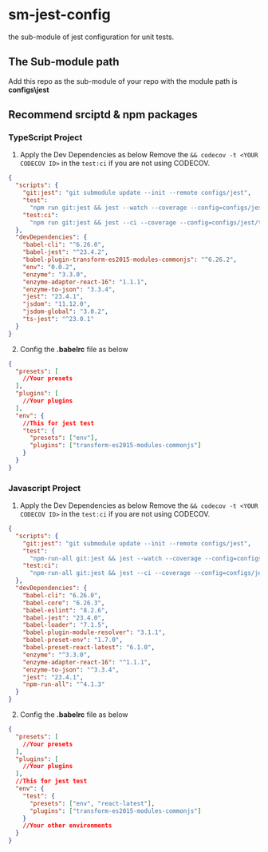 # sm-jest-config

the sub-module of jest configuration for unit tests.

## The Sub-module path

Add this repo as the sub-module of your repo with the module path is **configs\jest**

## Recommend srciptd & npm packages

### TypeScript Project

1.  Apply the Dev Dependencies as below
    Remove the `&& codecov -t <YOUR CODECOV ID>` in the `test:ci` if you are not using CODECOV.

```json
{
  "scripts": {
    "git:jest": "git submodule update --init --remote configs/jest",
    "test":
      "npm run git:jest && jest --watch --coverage --config=configs/jest/ts.jest.json",
    "test:ci":
      "npm run git:jest && jest --ci --coverage --config=configs/jest/ts.jest.json && codecov -t <YOUR CODECOV ID>"
  },
  "devDependencies": {
    "babel-cli": "^6.26.0",
    "babel-jest": "^23.4.2",
    "babel-plugin-transform-es2015-modules-commonjs": "^6.26.2",
    "env": "0.0.2",
    "enzyme": "3.3.0",
    "enzyme-adapter-react-16": "1.1.1",
    "enzyme-to-json": "3.3.4",
    "jest": "23.4.1",
    "jsdom": "11.12.0",
    "jsdom-global": "3.0.2",
    "ts-jest": "^23.0.1"
  }
}
```

2.  Config the **.babelrc** file as below

```json
{
  "presets": [
    //Your presets
  ],
  "plugins": [
    //Your plugins
  ],
  "env": {
    //This for jest test
    "test": {
      "presets": ["env"],
      "plugins": ["transform-es2015-modules-commonjs"]
    }
  }
}
```

### Javascript Project

1.  Apply the Dev Dependencies as below
    Remove the `&& codecov -t <YOUR CODECOV ID>` in the `test:ci` if you are not using CODECOV.

```json
{
  "scripts": {
    "git:jest": "git submodule update --init --remote configs/jest",
    "test":
      "npm-run-all git:jest && jest --watch --coverage --config=configs/jest/jest.json",
    "test:ci":
      "npm-run-all git:jest && jest --ci --coverage --config=configs/jest/jest.json && codecov -t <YOUR CODECOV ID>"
  },
  "devDependencies": {
    "babel-cli": "6.26.0",
    "babel-core": "6.26.3",
    "babel-eslint": "8.2.6",
    "babel-jest": "23.4.0",
    "babel-loader": "7.1.5",
    "babel-plugin-module-resolver": "3.1.1",
    "babel-preset-env": "1.7.0",
    "babel-preset-react-latest": "6.1.0",
    "enzyme": "^3.3.0",
    "enzyme-adapter-react-16": "^1.1.1",
    "enzyme-to-json": "^3.3.4",
    "jest": "23.4.1",
    "npm-run-all": "^4.1.3"
  }
}
```

2.  Config the **.babelrc** file as below

```json
{
  "presets": [
    //Your presets
  ],
  "plugins": [
    //Your plugins
  ],
  //This for jest test
  "env": {
    "test": {
      "presets": ["env", "react-latest"],
      "plugins": ["transform-es2015-modules-commonjs"]
    }
    //Your other environments
  }
}
```
